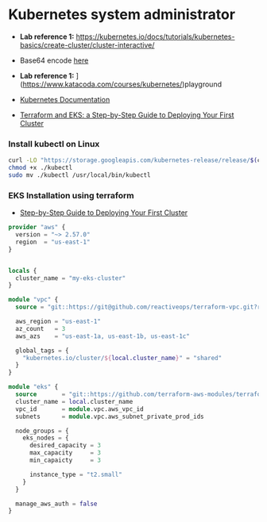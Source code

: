 # Kubernetes system administrator

- **Lab reference 1:** https://kubernetes.io/docs/tutorials/kubernetes-basics/create-cluster/cluster-interactive/

* Base64 encode [here](https://www.base64encode.org/)

- **Lab reference 1:** ](https://www.katacoda.com/courses/kubernetes/)playground

* [Kubernetes Documentation](https://kubernetes.io/docs/concepts/)

* [Terraform and EKS: a Step-by-Step Guide to Deploying Your First Cluster](https://www.fairwinds.com/blog/terraform-and-eks-a-step-by-step-guide-to-deploying-your-first-cluster)


### Install kubectl on Linux
```sh
curl -LO "https://storage.googleapis.com/kubernetes-release/release/$(curl -s https://storage.googleapis.com/kubernetes-release/release/stable.txt)/bin/linux/amd64/kubectl"
chmod +x ./kubectl
sudo mv ./kubectl /usr/local/bin/kubectl
```

### EKS Installation using terraform
* [Step-by-Step Guide to Deploying Your First Cluster](https://www.fairwinds.com/blog/terraform-and-eks-a-step-by-step-guide-to-deploying-your-first-cluster)

```tf
provider "aws" {
  version = "~> 2.57.0"
  region  = "us-east-1"
}


locals {
  cluster_name = "my-eks-cluster"
}

module "vpc" {
  source = "git::https://git@github.com/reactiveops/terraform-vpc.git?ref=v5.0.1"

  aws_region = "us-east-1"
  az_count   = 3
  aws_azs    = "us-east-1a, us-east-1b, us-east-1c"

  global_tags = {
    "kubernetes.io/cluster/${local.cluster_name}" = "shared"
  }
}

module "eks" {
  source       = "git::https://github.com/terraform-aws-modules/terraform-aws-eks.git?ref=v12.1.0"
  cluster_name = local.cluster_name
  vpc_id       = module.vpc.aws_vpc_id
  subnets      = module.vpc.aws_subnet_private_prod_ids

  node_groups = {
    eks_nodes = {
      desired_capacity = 3
      max_capacity     = 3
      min_capaicty     = 3

      instance_type = "t2.small"
    }
  }

  manage_aws_auth = false
}
```

